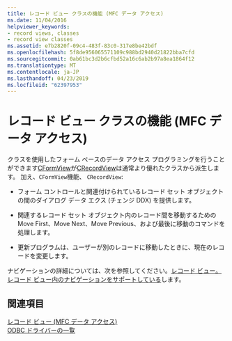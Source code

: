 ```yaml
---
title: レコード ビュー クラスの機能 (MFC データ アクセス)
ms.date: 11/04/2016
helpviewer_keywords:
- record views, classes
- record view classes
ms.assetid: e7b2820f-09c4-483f-83c0-317e8be42bdf
ms.openlocfilehash: 5f8de956065571109c988bd2940d21822bba7cfd
ms.sourcegitcommit: 0ab61bc3d2b6cfbd52a16c6ab2b97a8ea1864f12
ms.translationtype: MT
ms.contentlocale: ja-JP
ms.lasthandoff: 04/23/2019
ms.locfileid: "62397953"
---
```

# <a name="features-of-record-view-classes--mfc-data-access"></a>レコード ビュー クラスの機能 (MFC データ アクセス)

クラスを使用したフォーム ベースのデータ アクセス プログラミングを行うことができます[CFormView](../mfc/reference/cformview-class.md)が[CRecordView](../mfc/reference/crecordview-class.md)は通常より優れたクラスから派生します。 加え、`CFormView`機能、 `CRecordView`:

- フォーム コントロールと関連付けられているレコード セット オブジェクトの間のダイアログ データ エクス (チェンジ DDX) を提供します。

- 関連するレコード セット オブジェクト内のレコード間を移動するための Move First、Move Next、Move Previous、および最後に移動のコマンドを処理します。

- 更新プログラムは、ユーザーが別のレコードに移動したときに、現在のレコードを変更します。

ナビゲーションの詳細については、次を参照してください。[レコード ビュー。レコード ビュー内のナビゲーションをサポートしている](../data/supporting-navigation-in-a-record-view-mfc-data-access.md)します。

## <a name="see-also"></a>関連項目

[レコード ビュー (MFC データ アクセス)](../data/record-views-mfc-data-access.md)<br/>
[ODBC ドライバーの一覧](../data/odbc/odbc-driver-list.md)